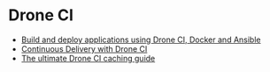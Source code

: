 # Drone CI

* [Build and deploy applications using Drone CI, Docker and Ansible](https://blog.maqpie.com/2017/03/21/build-and-deploy-applications-using-drone-ci-docker-and-ansible/)
* [Continuous Delivery with Drone CI](https://medium.com/@sergey.kolodyazhnyy/continuous-delivery-with-drone-ci-3a3fea5aa83)
* [The ultimate Drone CI caching guide](https://laszlo.cloud/the-ultimate-droneci-caching-guide)